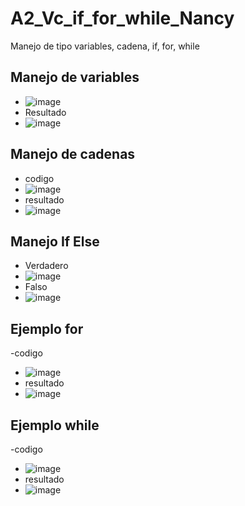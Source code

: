 # A2_Vc_if_for_while_Nancy
Manejo de tipo variables, cadena, if, for, while
## Manejo de variables
- ![image](https://github.com/user-attachments/assets/12262b86-8699-4b52-9da2-52a4a97d0ac5)
- Resultado
- ![image](https://github.com/user-attachments/assets/c0fe022d-b32b-44d6-96d3-ca5f2f31b34e)
## Manejo de cadenas
- codigo
- ![image](https://github.com/user-attachments/assets/e626ee68-7afd-42a3-86ce-6cbbc1f94ecb)
- resultado
- ![image](https://github.com/user-attachments/assets/c4980c70-1e05-47b7-a33b-0a3f98be0505)
## Manejo If Else
- Verdadero
- ![image](https://github.com/user-attachments/assets/965a892f-1ec6-4cd3-9d84-eb824b4ed817)
- Falso
- ![image](https://github.com/user-attachments/assets/6d64e6f6-5978-4605-8d4e-73a2eb55636c)
## Ejemplo for
-codigo
- ![image](https://github.com/user-attachments/assets/7e480378-d7e4-42b1-9c74-d575be30048a)
- resultado
- ![image](https://github.com/user-attachments/assets/74572a95-af23-4dfe-83f2-cd736446cc69)
## Ejemplo while
-codigo
- ![image](https://github.com/user-attachments/assets/2827ef60-6d51-499a-bb37-4a59afaa0bb8)
- resultado
- ![image](https://github.com/user-attachments/assets/d2146de0-119b-4f2e-bb5b-cdac65199f17)
